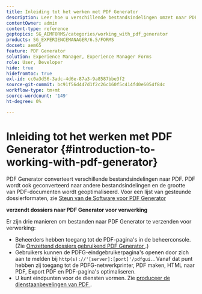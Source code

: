 ```yaml
---
title: Inleiding tot het werken met PDF Generator
description: Leer hoe u verschillende bestandsindelingen omzet naar PDF. PDF wordt ook geconverteerd naar andere bestandsindelingen en de grootte van PDF-documenten wordt geoptimaliseerd.
contentOwner: admin
content-type: reference
geptopics: SG_AEMFORMS/categories/working_with_pdf_generator
products: SG_EXPERIENCEMANAGER/6.5/FORMS
docset: aem65
feature: PDF Generator
solution: Experience Manager, Experience Manager Forms
role: User, Developer
hide: true
hidefromtoc: true
exl-id: cc0a3d56-3adc-4d6e-87a3-9a8587bbe3f2
source-git-commit: bc91f56d447d1f2c26c160f5c414fd0e6054f84c
workflow-type: tm+mt
source-wordcount: '149'
ht-degree: 0%

---
```


# Inleiding tot het werken met PDF Generator {#introduction-to-working-with-pdf-generator}

PDF Generator converteert verschillende bestandsindelingen naar PDF. PDF wordt ook geconverteerd naar andere bestandsindelingen en de grootte van PDF-documenten wordt geoptimaliseerd. Voor een lijst van gesteunde dossierformaten, zie [ Steun van de Software voor PDF Generator ](/help/sites-deploying/technical-requirements.md)

**verzendt dossiers naar PDF Generator voor verwerking**

Er zijn drie manieren om bestanden naar PDF Generator te verzenden voor verwerking:

* Beheerders hebben toegang tot de PDF-pagina&#39;s in de beheerconsole. (Zie [ Omzettend dossiers gebruikend PDF Generator ](/help/forms/using/admin-help/converting-files-using-pdf-generator.md).)
* Gebruikers kunnen de PDFG-eindgebruikerpagina&#39;s openen door zich aan te melden bij `http(s)://'[server]:[port]'/pdfgui.`. Vanaf dat punt hebben zij toegang tot de PDFG-netwerkprinter, PDF maken, HTML naar PDF, Export PDF en PDF-pagina&#39;s optimaliseren.
* U kunt eindpunten voor de diensten vormen. Zie <!--Fix broken link to Managing Endpoints --> [ produceer de dienstaanbevelingen van PDF ](configuring-watched-folder-endpoints.md#generate-pdf-service-recommendations).
